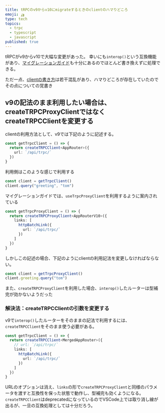 ```yaml
---
title: tRPCのv9からv10にmigrateするときのclientのハマりどころ
emoji: 🛺
type: tech
topics:
  - trpc
  - typescript
  - javascript
published: true
---
```


tRPCがv9からv10で大幅な変更があった。
幸いにも`interop()`という互換機能があり、[マイグレーションガイド](https://trpc.io/docs/migrate-from-v9-to-v10)も十分にあるのでほとんど書き換えずに処理できる。

ただ一点、[clientの書き方](https://trpc.io/docs/migrate-from-v9-to-v10#http-specific-options-moved-from-trpcclient-to-links)は若干混乱があり、ハマりどころが存在していたのでその点についての覚書き

## v9の記法のまま利用したい場合は、createTRPCProxyClientではなくcreateTRPCClientを変更する

clientの利用方法として、v9では下記のように記述する。

```ts
const getTrpcClient = () => {
  return createTRPCClient<AppRouter>({
    url: `/api/trpc/`
  })
}
```

利用側はこのような感じで利用する

```ts
const client = getTrpcClient()
client.query("greeting", "tom")
```

マイグレーションガイドでは、`useTrpcProxyClient`を利用するように案内されている

```ts
const getTrpcProxyClient = () => {
  return createTRPCProxyClient<AppRouterV10>({
    links: [
      httpBatchLink({
        url: `/api/trpc/`
      })
    ]
  })
}
```

しかしこの記述の場合、下記のようにclientの利用記法を変更しなければならない。

```ts
const client = getTrpcProxyClient()
client.greeting.query("tom")
```

また、`createTRPCProxyClient`を利用した場合、`interop()`したルーターは型補完が効かないようだった

### 解決法：createTRPCClientの引数を変更する

v9で`interop()`したルーターをそのままの記法で利用するには、`createTRPCClient`をそのまま使う必要がある。

```ts
const getTrpcClient = () => {
  return createTRPCClient<MergedAppRouter>({
    // url: `/api/trpc/`
    links: [
      httpBatchLink({
        url: `/api/trpc/`
      })
    ]
  })
}
```
URLのオプションは消え、`links`の形で`createTRPCProxyClient`と同様のパラメータを渡すと互換性を保った状態で動作し、型補完も効くようになる。
`createTRPCClient`はdeprecatedになっているのでVSCode上では取り消し線が出るが、一旦の互換処理としては十分だろう。